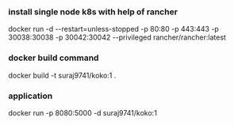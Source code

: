 ### install single node k8s with help of rancher
docker run -d --restart=unless-stopped -p 80:80 -p 443:443 -p 30038:30038 -p 30042:30042 --privileged rancher/rancher:latest

### docker build command
docker build -t suraj9741/koko:1 .

### application
docker run -p 8080:5000 -d suraj9741/koko:1